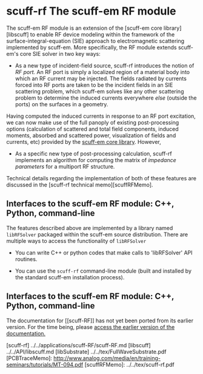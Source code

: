 # <span class=SC>scuff-rf</span> The <span class=SC>scuff-em</span> RF module

The <span class=SC>scuff-em</span> RF module is an extension of the
[<span class=SC>scuff-em</span> core library][libscuff] to enable
RF device modeling within the framework of the surface-integral-equation (SIE)
approach to electromagnetic scattering implemented by <span class=SC>scuff-em</span>.
More specifically, the RF module extends <span class=SC>scuff-em</span>'s
core SIE solver in two key ways:

+ As a new type of incident-field source, <span class=SC>scuff-rf</span>
introduces the notion of *RF port.* An RF port is simply
a localized region of a material body into which an RF current
may be injected. The fields radiated by currents forced into RF ports
are taken to be the incident fields in an SIE scattering problem, which 
<span class=SC>scuff-em</span> solves like any other scattering problem
 to determine the induced currents everywhere *else* (outside the ports) 
on the surfaces in a geometry. 

Having computed the induced currents in response to an RF port excitation,
we can now make use of the full panoply of existing post-processing options
(calculation of scattered and total field components, induced moments, 
absorbed and scattered power, visualization of fields and currents, etc)
provided by the  [<span class=SC>scuff-em</span> core library](libscuff).
However, 

+ As a specific new type of post-processing calculation, <span class=SC>scuff-rf</span>
implements an algorithm for computing the matrix of *impedance parameters*
for a multiport RF structure.

Technical details regarding the implementation of both of these features
are discussed in the [<span class=SC>scuff-rf</span> technical memo][scuffRFMemo].

## Interfaces to the <span class=SC>scuff-em</span> RF module: C++, Python, command-line

The features described above are implemented by a library named `libRFSolver`
packaged within the <span class=SC>scuff-em</span> source distribution. There
are multiple ways to access the functionality of `libRFSolver`

+ You can write C++ or python codes that make calls to 'libRFSolver' API routines.

+ You can use the `scuff-rf` command-line module (built and installed by the standard
<span class=SC>scuff-em</span> installation process).

## Interfaces to the <span class=SC>scuff-em</span> RF module: C++, Python, command-line

The documentation for [[scuff-RF]] has not yet been
ported from its earlier version. For the time being, please
[access the earlier version of the documentation.][EarlierVersion]

[EarlierVersion]: http://homerreid.com/scuff-em/scuff-RF

[GMSH]:                 http://www.geuz.org/gmsh
[scuffGeometries]:      ../../reference/Geometries
[scuff-rf]              ../../applications/scuff-RF/scuff-RF.md
[libscuff]              ../../API/libscuff.md
[libSubstrate]          ../../tex/FullWaveSubstrate.pdf
[PCBTraceMemo]:		http://www.analog.com/media/en/training-seminars/tutorials/MT-094.pdf
[scuffRFMemo]:		../../tex/scuff-rf.pdf
